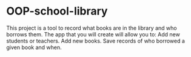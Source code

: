 # OOP-school-library
This project is a tool to record what books are in the library and who borrows them. The app that you will create will allow you to:  Add new students or teachers. Add new books. Save records of who borrowed a given book and when.
